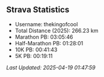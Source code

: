 


## Strava Statistics

- Username: thekingofcool
- Total Distance (2025): 266.23 km
- Marathon PB: 03:05:46
- Half-Marathon PB: 01:28:01
- 10K PB: 00:41:43
- 5K PB: 00:19:11

*Last Updated: 2025-04-19 01:47:59*
